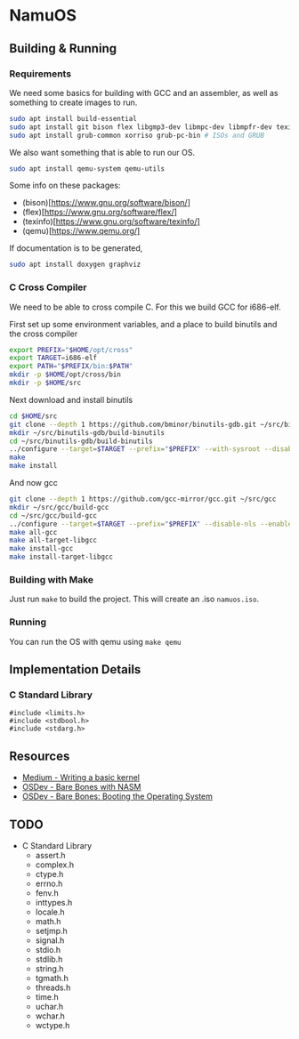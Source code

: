 # NamuOS

## Building & Running
### Requirements
We need some basics for building with GCC and an assembler, as well as something to create images to run.
```sh
sudo apt install build-essential
sudo apt install git bison flex libgmp3-dev libmpc-dev libmpfr-dev texinfo libisl-dev
sudo apt install grub-common xorriso grub-pc-bin # ISOs and GRUB
```

We also want something that is able to run our OS.
```sh
sudo apt install qemu-system qemu-utils
```

Some info on these packages:
- (bison)[https://www.gnu.org/software/bison/]
- (flex)[https://www.gnu.org/software/flex/]
- (texinfo)[https://www.gnu.org/software/texinfo/]
- (qemu)[https://www.qemu.org/]

If documentation is to be generated,
```sh
sudo apt install doxygen graphviz
```


### C Cross Compiler
We need to be able to cross compile C. For this we build GCC for i686-elf.

First set up some environment variables, and a place to build binutils and the cross compiler
```sh
export PREFIX="$HOME/opt/cross"
export TARGET=i686-elf
export PATH="$PREFIX/bin:$PATH"
mkdir -p $HOME/opt/cross/bin
mkdir -p $HOME/src
```

Next download and install binutils
```sh
cd $HOME/src
git clone --depth 1 https://github.com/bminor/binutils-gdb.git ~/src/binutils-gdb
mkdir ~/src/binutils-gdb/build-binutils
cd ~/src/binutils-gdb/build-binutils
../configure --target=$TARGET --prefix="$PREFIX" --with-sysroot --disable-nls --disable-werror
make
make install
```

And now gcc
```sh
git clone --depth 1 https://github.com/gcc-mirror/gcc.git ~/src/gcc
mkdir ~/src/gcc/build-gcc
cd ~/src/gcc/build-gcc
../configure --target=$TARGET --prefix="$PREFIX" --disable-nls --enable-languages=c,c++ --without-headers
make all-gcc
make all-target-libgcc
make install-gcc
make install-target-libgcc
```

### Building with Make
Just run `make` to build the project. This will create an .iso `namuos.iso`.

### Running
You can run the OS with qemu using `make qemu`

## Implementation Details
### C Standard Library


```
#include <limits.h>
#include <stdbool.h>
#include <stdarg.h>
```




## Resources
- [Medium - Writing a basic kernel](https://computers-art.medium.com/writing-a-basic-kernel-6479a495b713)
- [OSDev - Bare Bones with NASM](https://wiki.osdev.org/Bare_Bones_with_NASM)
- [OSDev - Bare Bones: Booting the Operating System](https://wiki.osdev.org/Bare_Bones#Booting_the_Operating_System)

## TODO
- C Standard Library
	- assert.h
	- complex.h
	- ctype.h
	- errno.h
	- fenv.h
	- inttypes.h
	- locale.h
	- math.h
	- setjmp.h
	- signal.h
	- stdio.h
	- stdlib.h
	- string.h
	- tgmath.h
	- threads.h
	- time.h
	- uchar.h
	- wchar.h
	- wctype.h
